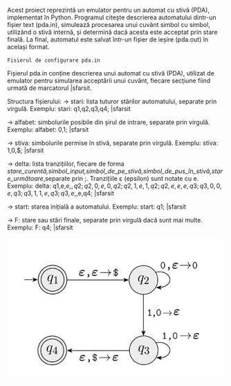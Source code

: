 Acest proiect reprezintă un emulator pentru un automat cu stivă (PDA), implementat în Python. Programul citește descrierea automatului dintr-un fișier text (pda.in), simulează procesarea unui cuvânt simbol cu simbol, utilizând o stivă internă, și determină dacă acesta este acceptat prin stare finală. La final, automatul este salvat într-un fișier de ieșire (pda.out) în același format.

    Fisierul de configurare pda.in

Fișierul pda.in conține descrierea unui automat cu stivă (PDA), utilizat de emulator pentru simularea acceptării unui cuvânt, fiecare secțiune fiind urmată de marcatorul |sfarsit.

Structura fișierului:
-> stari: lista tuturor stărilor automatului, separate prin virgulă.
Exemplu: stari: q1,q2,q3,q4; |sfarsit

-> alfabet: simbolurile posibile din șirul de intrare, separate prin virgulă.
Exemplu: alfabet: 0,1; |sfarsit

-> stiva: simbolurile permise în stivă, separate prin virgulă.
Exemplu: stiva: 1,0,$; |sfarsit

-> delta: lista tranzițiilor, fiecare de forma *stare_curentă,simbol_input,simbol_de_pe_stivă,simbol_de_pus_în_stivă,stare_următoare*,separate prin ;. 
  Tranzițiile ε (epsilon) sunt notate cu e.
Exemplu: delta: q1,e,e,$,q2; q2,0,e,0,q2; q2,1,e,1,q2; q2,e,e,e,q3; q3,0,0,e,q3; q3,1,1,e,q3; q3,e,$,e,q4; |sfarsit

-> start: starea inițială a automatului.
Exemplu: start: q1; |sfarsit

-> F: stare sau stări finale, separate prin virgulă dacă sunt mai multe.
Exemplu: F: q4; |sfarsit

![image_alt](https://github.com/adapreda/automate/blob/19fbb8f4a10f4bec812f3a77fd608d067a02f885/pda/Screenshot%202025-05-24%20160511.png)
